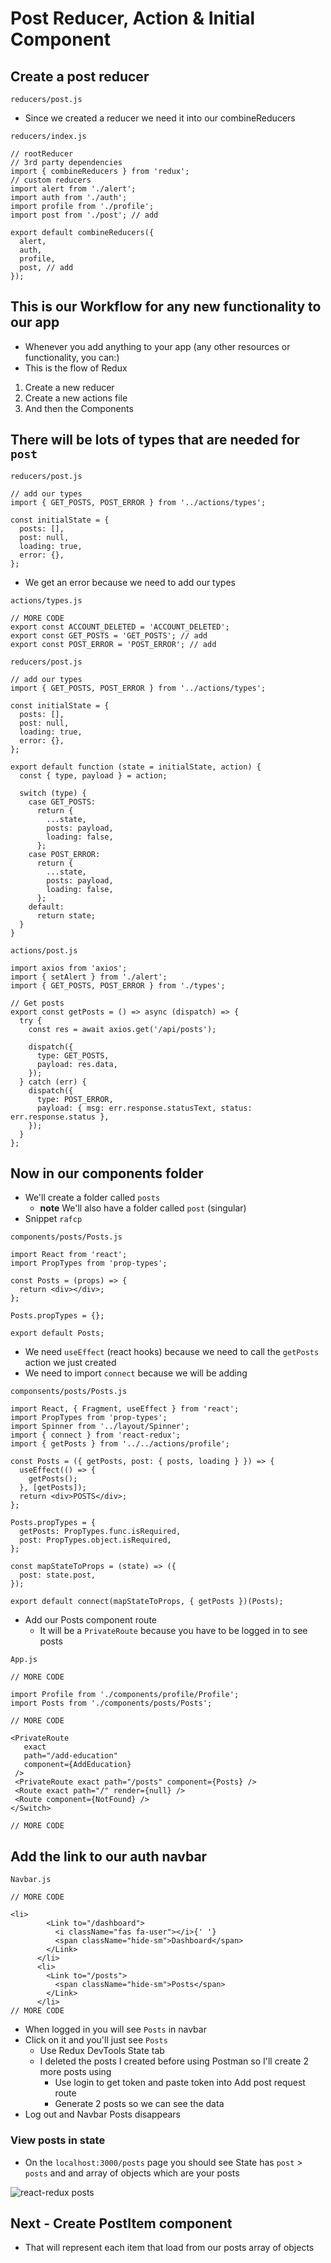 # Post Reducer, Action & Initial Component
## Create a post reducer
`reducers/post.js`

* Since we created a reducer we need it into our combineReducers

`reducers/index.js`

```
// rootReducer
// 3rd party dependencies
import { combineReducers } from 'redux';
// custom reducers
import alert from './alert';
import auth from './auth';
import profile from './profile';
import post from './post'; // add 

export default combineReducers({
  alert,
  auth,
  profile,
  post, // add
});
```

## This is our Workflow for any new functionality to our app
* Whenever you add anything to your app (any other resources or functionality, you can:)
* This is the flow of Redux

1. Create a new reducer
2. Create a new actions file
3. And then the Components

## There will be lots of types that are needed for `post`
`reducers/post.js`

```
// add our types
import { GET_POSTS, POST_ERROR } from '../actions/types';

const initialState = {
  posts: [],
  post: null,
  loading: true,
  error: {},
};
```

* We get an error because we need to add our types

`actions/types.js`

```
// MORE CODE
export const ACCOUNT_DELETED = 'ACCOUNT_DELETED';
export const GET_POSTS = 'GET_POSTS'; // add
export const POST_ERROR = 'POST_ERROR'; // add
```

`reducers/post.js`

```
// add our types
import { GET_POSTS, POST_ERROR } from '../actions/types';

const initialState = {
  posts: [],
  post: null,
  loading: true,
  error: {},
};

export default function (state = initialState, action) {
  const { type, payload } = action;

  switch (type) {
    case GET_POSTS:
      return {
        ...state,
        posts: payload,
        loading: false,
      };
    case POST_ERROR:
      return {
        ...state,
        posts: payload,
        loading: false,
      };
    default:
      return state;
  }
}
```

`actions/post.js`

```
import axios from 'axios';
import { setAlert } from './alert';
import { GET_POSTS, POST_ERROR } from './types';

// Get posts
export const getPosts = () => async (dispatch) => {
  try {
    const res = await axios.get('/api/posts');

    dispatch({
      type: GET_POSTS,
      payload: res.data,
    });
  } catch (err) {
    dispatch({
      type: POST_ERROR,
      payload: { msg: err.response.statusText, status: err.response.status },
    });
  }
};
```

## Now in our components folder
* We'll create a folder called `posts`
    - **note** We'll also have a folder called `post` (singular)
* Snippet `rafcp`

`components/posts/Posts.js`

```
import React from 'react';
import PropTypes from 'prop-types';

const Posts = (props) => {
  return <div></div>;
};

Posts.propTypes = {};

export default Posts;
```

* We need `useEffect` (react hooks) because we need to call the `getPosts` action we just created
* We need to import `connect` because we will be adding 

`componsents/posts/Posts.js`

```
import React, { Fragment, useEffect } from 'react';
import PropTypes from 'prop-types';
import Spinner from '../layout/Spinner';
import { connect } from 'react-redux';
import { getPosts } from '../../actions/profile';

const Posts = ({ getPosts, post: { posts, loading } }) => {
  useEffect(() => {
    getPosts();
  }, [getPosts]);
  return <div>POSTS</div>;
};

Posts.propTypes = {
  getPosts: PropTypes.func.isRequired,
  post: PropTypes.object.isRequired,
};

const mapStateToProps = (state) => ({
  post: state.post,
});

export default connect(mapStateToProps, { getPosts })(Posts);
```

* Add our Posts component route
    - It will be a `PrivateRoute` because you have to be logged in to see posts

`App.js`

```
// MORE CODE

import Profile from './components/profile/Profile';
import Posts from './components/posts/Posts';

// MORE CODE

<PrivateRoute
   exact
   path="/add-education"
   component={AddEducation}
 />
 <PrivateRoute exact path="/posts" component={Posts} />
 <Route exact path="/" render={null} />
 <Route component={NotFound} />
</Switch>

// MORE CODE
```

## Add the link to our auth navbar
`Navbar.js`

```
// MORE CODE

<li>
        <Link to="/dashboard">
          <i className="fas fa-user"></i>{' '}
          <span className="hide-sm">Dashboard</span>
        </Link>
      </li>
      <li>
        <Link to="/posts">
          <span className="hide-sm">Posts</span>
        </Link>
      </li>
// MORE CODE
```

* When logged in you will see `Posts` in navbar
* Click on it and you'll just see `Posts`
    - Use Redux DevTools State tab
    - I deleted the posts I created before using Postman so I'll create 2 more posts using
        + Use login to get token and paste token into Add post request route
        + Generate 2 posts so we can see the data
* Log out and Navbar Posts disappears

### View posts in state
* On the `localhost:3000/posts` page you should see State has `post` > `posts` and and array of objects which are your posts

![react-redux posts](https://i.imgur.com/bqoiVYc.png)

## Next - Create PostItem component
* That will represent each item that load from our posts array of objects
